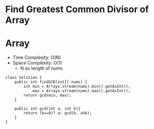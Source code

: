 # Find Greatest Common Divisor of Array

# Array

- Time Complexity: O(N)
- Space Complexity: O(1)
  - N as length of nums

```
class Solution {
    public int findGCD(int[] nums) {
        int min = Arrays.stream(nums).min().getAsInt(),
            max = Arrays.stream(nums).max().getAsInt();
        return gcd(min, max);
    }

    public int gcd(int a, int b){
        return (b==0)? a: gcd(b, a%b);
    }
}
```
